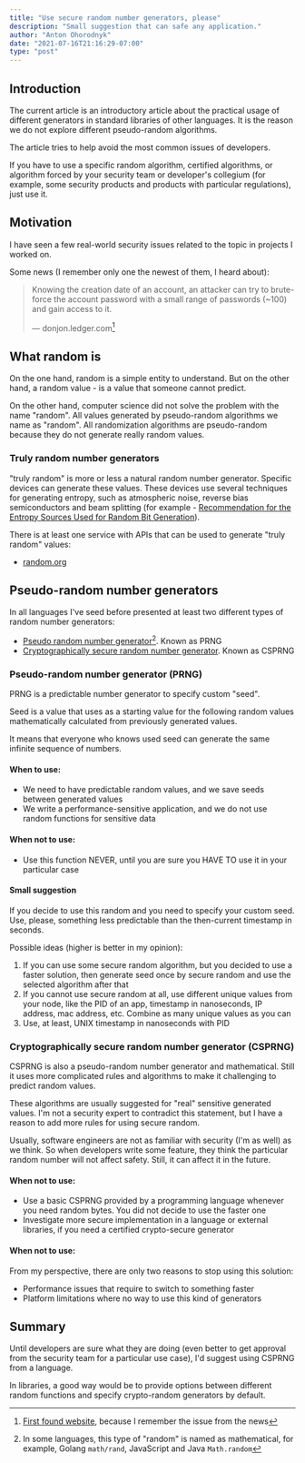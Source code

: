 ```yaml
---
title: "Use secure random number generators, please"
description: "Small suggestion that can safe any application."
author: "Anton Ohorodnyk"
date: "2021-07-16T21:16:29-07:00"
type: "post"
---
```

## Introduction
The current article is an introductory article about the practical usage of different generators in standard libraries of other languages. It is the reason we do not explore different pseudo-random algorithms.

The article tries to help avoid the most common issues of developers.

If you have to use a specific random algorithm, certified algorithms, or algorithm forced by your security team or developer's collegium (for example, some security products and products with particular regulations), just use it.

## Motivation
I have seen a few real-world security issues related to the topic in projects I worked on.

Some news (I remember only one the newest of them, I heard about):
> Knowing the creation date of an account, an attacker can try to brute-force the account password with a small range of passwords (~100) and gain access to it.
>
> — donjon.ledger.com[^1]

[^1]: [First found website](https://donjon.ledger.com/kaspersky-password-manager/), because I remember the issue from the news

## What random is
On the one hand, random is a simple entity to understand. But on the other hand, a random value - is a value that someone cannot predict.

On the other hand, computer science did not solve the problem with the name "random". All values generated by pseudo-random algorithms we name as "random". All randomization algorithms are pseudo-random because they do not generate really random values.

### Truly random number generators
"truly random" is more or less a natural random number generator. Specific devices can generate these values. These devices use several techniques for generating entropy, such as atmospheric noise, reverse bias semiconductors and beam splitting (for example - [Recommendation for the Entropy Sources Used for Random Bit Generation](https://doi.org/10.6028/NIST.SP.800-90B)).

There is at least one service with APIs that can be used to generate "truly random" values:
* [random.org](https://api.random.org/pricing)

## Pseudo-random number generators
In all languages I've seed before presented at least two different types of random number generators:
* [Pseudo random number generator](https://en.wikipedia.org/wiki/Pseudorandom_number_generator)[^2]. Known as PRNG
* [Cryptographically secure random number generator](https://en.wikipedia.org/wiki/Cryptographically-secure_pseudorandom_number_generator). Known as CSPRNG

[^2]: In some languages, this type of "random" is named as mathematical, for example, Golang `math/rand`, JavaScript and Java `Math.random`

### Pseudo-random number generator (PRNG)
PRNG is a predictable number generator to specify custom "seed".

Seed is a value that uses as a starting value for the following random values mathematically calculated from previously generated values.

It means that everyone who knows used seed can generate the same infinite sequence of numbers.

#### When to use:
* We need to have predictable random values, and we save seeds between generated values
* We write a performance-sensitive application, and we do not use random functions for sensitive data

#### When not to use:
* Use this function NEVER, until you are sure you HAVE TO use it in your particular case

#### Small suggestion
If you decide to use this random and you need to specify your custom seed. Use, please, something less predictable than the then-current timestamp in seconds.

Possible ideas (higher is better in my opinion):
1. If you can use some secure random algorithm, but you decided to use a faster solution, then generate seed once by secure random and use the selected algorithm after that
1. If you cannot use secure random at all, use different unique values from your node, like the PID of an app, timestamp in nanoseconds, IP address, mac address, etc. Combine as many unique values as you can
1. Use, at least, UNIX timestamp in nanoseconds with PID

### Cryptographically secure random number generator (CSPRNG)
CSPRNG is also a pseudo-random number generator and mathematical. Still it uses more complicated rules and algorithms to make it challenging to predict random values.

These algorithms are usually suggested for "real" sensitive generated values. I'm not a security expert to contradict this statement, but I have a reason to add more rules for using secure random.

Usually, software engineers are not as familiar with security (I'm as well) as we think. So when developers write some feature, they think the particular random number will not affect safety. Still, it can affect it in the future.

#### When not to use:
* Use a basic CSPRNG provided by a programming language whenever you need random bytes. You did not decide to use the faster one
* Investigate more secure implementation in a language or external libraries, if you need a certified crypto-secure generator

#### When not to use:
From my perspective, there are only two reasons to stop using this solution:
* Performance issues that require to switch to something faster
* Platform limitations where no way to use this kind of generators

## Summary
Until developers are sure what they are doing (even better to get approval from the security team for a particular use case), I'd suggest using CSPRNG from a language.

In libraries, a good way would be to provide options between different random functions and specify crypto-random generators by default.
